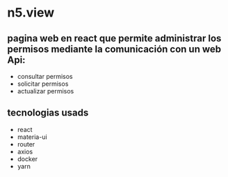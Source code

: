 # n5.view
## pagina web en react que permite administrar los permisos mediante la comunicación con un web Api:
* consultar permisos
* solicitar permisos
* actualizar permisos

## tecnologias usads
* react
* materia-ui
* router
* axios
* docker
* yarn